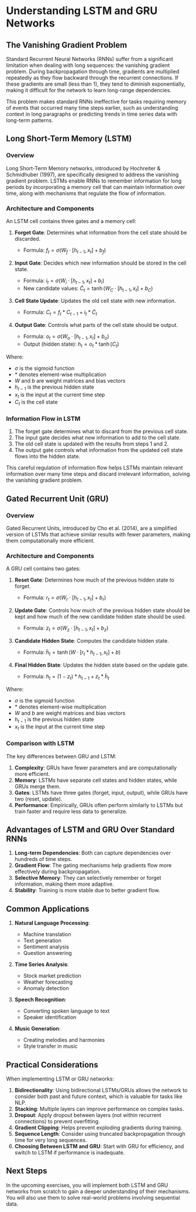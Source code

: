 # Understanding LSTM and GRU Networks

## The Vanishing Gradient Problem

Standard Recurrent Neural Networks (RNNs) suffer from a significant limitation when dealing with long sequences: the vanishing gradient problem. During backpropagation through time, gradients are multiplied repeatedly as they flow backward through the recurrent connections. If these gradients are small (less than 1), they tend to diminish exponentially, making it difficult for the network to learn long-range dependencies.

This problem makes standard RNNs ineffective for tasks requiring memory of events that occurred many time steps earlier, such as understanding context in long paragraphs or predicting trends in time series data with long-term patterns.

## Long Short-Term Memory (LSTM)

### Overview

Long Short-Term Memory networks, introduced by Hochreiter & Schmidhuber (1997), are specifically designed to address the vanishing gradient problem. LSTMs enable RNNs to remember information for long periods by incorporating a memory cell that can maintain information over time, along with mechanisms that regulate the flow of information.

### Architecture and Components

An LSTM cell contains three gates and a memory cell:

1. **Forget Gate**: Determines what information from the cell state should be discarded.

   - Formula: $f_t = \sigma(W_f \cdot [h_{t-1}, x_t] + b_f)$

2. **Input Gate**: Decides which new information should be stored in the cell state.

   - Formula: $i_t = \sigma(W_i \cdot [h_{t-1}, x_t] + b_i)$
   - New candidate values: $\tilde{C}_t = \tanh(W_C \cdot [h_{t-1}, x_t] + b_C)$

3. **Cell State Update**: Updates the old cell state with new information.

   - Formula: $C_t = f_t * C_{t-1} + i_t * \tilde{C}_t$

4. **Output Gate**: Controls what parts of the cell state should be output.
   - Formula: $o_t = \sigma(W_o \cdot [h_{t-1}, x_t] + b_o)$
   - Output (hidden state): $h_t = o_t * \tanh(C_t)$

Where:

- $\sigma$ is the sigmoid function
- $*$ denotes element-wise multiplication
- $W$ and $b$ are weight matrices and bias vectors
- $h_{t-1}$ is the previous hidden state
- $x_t$ is the input at the current time step
- $C_t$ is the cell state

### Information Flow in LSTM

1. The forget gate determines what to discard from the previous cell state.
2. The input gate decides what new information to add to the cell state.
3. The old cell state is updated with the results from steps 1 and 2.
4. The output gate controls what information from the updated cell state flows into the hidden state.

This careful regulation of information flow helps LSTMs maintain relevant information over many time steps and discard irrelevant information, solving the vanishing gradient problem.

## Gated Recurrent Unit (GRU)

### Overview

Gated Recurrent Units, introduced by Cho et al. (2014), are a simplified version of LSTMs that achieve similar results with fewer parameters, making them computationally more efficient.

### Architecture and Components

A GRU cell contains two gates:

1. **Reset Gate**: Determines how much of the previous hidden state to forget.

   - Formula: $r_t = \sigma(W_r \cdot [h_{t-1}, x_t] + b_r)$

2. **Update Gate**: Controls how much of the previous hidden state should be kept and how much of the new candidate hidden state should be used.

   - Formula: $z_t = \sigma(W_z \cdot [h_{t-1}, x_t] + b_z)$

3. **Candidate Hidden State**: Computes the candidate hidden state.

   - Formula: $\tilde{h}_t = \tanh(W \cdot [r_t * h_{t-1}, x_t] + b)$

4. **Final Hidden State**: Updates the hidden state based on the update gate.
   - Formula: $h_t = (1 - z_t) * h_{t-1} + z_t * \tilde{h}_t$

Where:

- $\sigma$ is the sigmoid function
- $*$ denotes element-wise multiplication
- $W$ and $b$ are weight matrices and bias vectors
- $h_{t-1}$ is the previous hidden state
- $x_t$ is the input at the current time step

### Comparison with LSTM

The key differences between GRU and LSTM:

1. **Complexity**: GRUs have fewer parameters and are computationally more efficient.
2. **Memory**: LSTMs have separate cell states and hidden states, while GRUs merge them.
3. **Gates**: LSTMs have three gates (forget, input, output), while GRUs have two (reset, update).
4. **Performance**: Empirically, GRUs often perform similarly to LSTMs but train faster and require less data to generalize.

## Advantages of LSTM and GRU Over Standard RNNs

1. **Long-term Dependencies**: Both can capture dependencies over hundreds of time steps.
2. **Gradient Flow**: The gating mechanisms help gradients flow more effectively during backpropagation.
3. **Selective Memory**: They can selectively remember or forget information, making them more adaptive.
4. **Stability**: Training is more stable due to better gradient flow.

## Common Applications

1. **Natural Language Processing**:

   - Machine translation
   - Text generation
   - Sentiment analysis
   - Question answering

2. **Time Series Analysis**:

   - Stock market prediction
   - Weather forecasting
   - Anomaly detection

3. **Speech Recognition**:

   - Converting spoken language to text
   - Speaker identification

4. **Music Generation**:
   - Creating melodies and harmonies
   - Style transfer in music

## Practical Considerations

When implementing LSTM or GRU networks:

1. **Bidirectionality**: Using bidirectional LSTMs/GRUs allows the network to consider both past and future context, which is valuable for tasks like NLP.
2. **Stacking**: Multiple layers can improve performance on complex tasks.
3. **Dropout**: Apply dropout between layers (not within recurrent connections) to prevent overfitting.
4. **Gradient Clipping**: Helps prevent exploding gradients during training.
5. **Sequence Length**: Consider using truncated backpropagation through time for very long sequences.
6. **Choosing Between LSTM and GRU**: Start with GRU for efficiency, and switch to LSTM if performance is inadequate.

## Next Steps

In the upcoming exercises, you will implement both LSTM and GRU networks from scratch to gain a deeper understanding of their mechanisms. You will also use them to solve real-world problems involving sequential data.
